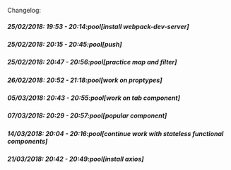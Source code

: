 Changelog:

##### 25/02/2018: 19:53 - 20:14:pool[install webpack-dev-server]

##### 25/02/2018: 20:15 - 20:45:pool[push]

##### 25/02/2018: 20:47 - 20:56:pool[practice map and filter]

##### 26/02/2018: 20:52 - 21:18:pool[work on proptypes]

##### 05/03/2018: 20:43 - 20:55:pool[work on tab component]

##### 07/03/2018: 20:29 - 20:57:pool[popular component]

##### 14/03/2018: 20:04 - 20:16:pool[continue work with stateless functional components]

##### 21/03/2018: 20:42 - 20:49:pool[install axios]
